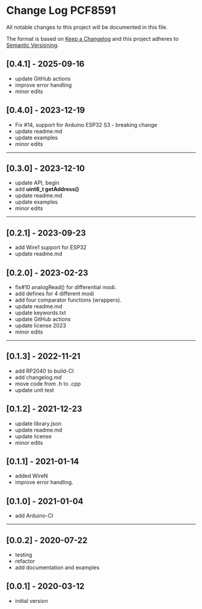 # Change Log PCF8591

All notable changes to this project will be documented in this file.

The format is based on [Keep a Changelog](http://keepachangelog.com/)
and this project adheres to [Semantic Versioning](http://semver.org/).


## [0.4.1] - 2025-09-16
- update GitHub actions
- improve error handling
- minor edits

## [0.4.0] - 2023-12-19
- Fix #14, support for Arduino ESP32 S3 - breaking change
- update readme.md
- update examples
- minor edits

----

## [0.3.0] - 2023-12-10
- update API, begin
- add **uint8_t getAddress()**
- update readme.md
- update examples
- minor edits

----

## [0.2.1] - 2023-09-23
- add Wire1 support for ESP32
- update readme.md


## [0.2.0] - 2023-02-23
- fix#10 analogRead() for differential modi.
- add defines for 4 different modi
- add four comparator functions (wrappers).
- update readme.md
- update keywords.txt
- update GitHub actions
- update license 2023
- minor edits

----

## [0.1.3] - 2022-11-21
- add RP2040 to build-CI
- add changelog.md
- move code from .h to .cpp
- update unit test

## [0.1.2] - 2021-12-23
- update library.json
- update readme.md
- update license
- minor edits

## [0.1.1] - 2021-01-14
- added WireN
- improve error handling.

## [0.1.0] - 2021-01-04
- add Arduino-CI

----

## [0.0.2] - 2020-07-22
- testing
- refactor
- add documentation and examples

## [0.0.1] - 2020-03-12
- initial version

